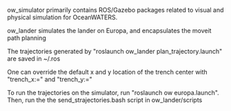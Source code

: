 ow_simulator primarily contains ROS/Gazebo packages related to visual and
physical simulation for OceanWATERS.

ow_lander simulates the lander on Europa, and encapsulates the moveit path planning

The trajectories generated by "roslaunch ow_lander plan_trajectory.launch" are saved in ~/.ros

One can override the default x and y location of the trench center with "trench_x:=<value>" and "trench_y:=<value>" 

To run the trajectories on the simulator, run "roslaunch ow europa.launch". Then, run the the send_strajectories.bash script in ow_lander/scripts


